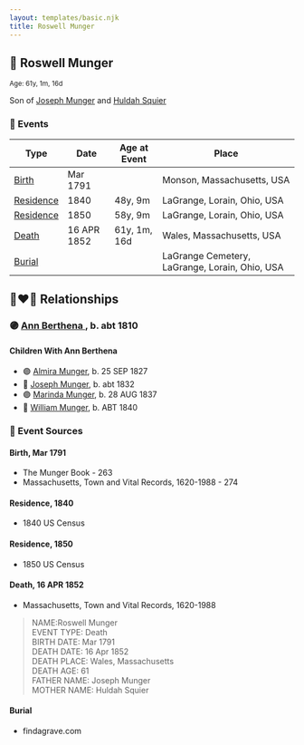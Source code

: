 ```yaml
---
layout: templates/basic.njk
title: Roswell Munger
---
```

## 🔵 Roswell Munger
<small>Age: 61y, 1m, 16d</small>

Son of [Joseph Munger](/people/4/48832802) and [Huldah Squier](/people/4/40449307)

### 📆 Events

Type | Date | Age at Event | Place
------ | ------ | ------ | ------
[Birth](#event-event-2) | Mar 1791 |  | Monson, Massachusetts, USA
[Residence](#event-event-0) | 1840 | 48y, 9m | LaGrange, Lorain, Ohio, USA
[Residence](#event-event-1) | 1850 | 58y, 9m | LaGrange, Lorain, Ohio, USA
[Death](#event-event-5) | 16 APR 1852 | 61y, 1m, 16d | Wales, Massachusetts, USA
[Burial](#event-event-6) |  |  | LaGrange Cemetery, LaGrange, Lorain, Ohio, USA

## 👩‍❤️‍👨 Relationships

### 🟣 [Ann Berthena ](/people/9/91501676), b. abt 1810

#### Children With Ann Berthena
* 🟣 [Almira Munger](/people/3/36419408), b. 25 SEP 1827
* 🔵 [Joseph Munger](/people/8/88850948), b. abt 1832
* 🟣 [Marinda Munger](/people/4/42602883), b. 28 AUG 1837
* 🔵 [William Munger](/people/8/84347792), b. ABT 1840
### 📰 Event Sources

#### <a id="event-event-2"></a> Birth, Mar 1791
* The Munger Book  - 263
* Massachusetts, Town and Vital Records, 1620-1988  - 274

#### <a id="event-event-0"></a> Residence, 1840
* 1840 US Census

#### <a id="event-event-1"></a> Residence, 1850
* 1850 US Census

#### <a id="event-event-5"></a> Death, 16 APR 1852
* Massachusetts, Town and Vital Records, 1620-1988
>   
  > NAME:Roswell Munger  
  > EVENT TYPE: Death  
  > BIRTH DATE: Mar 1791  
  > DEATH DATE: 16 Apr 1852  
  > DEATH PLACE: Wales, Massachusetts  
  > DEATH AGE: 61  
  > FATHER NAME: Joseph Munger  
  > MOTHER NAME: Huldah Squier

#### <a id="event-event-6"></a> Burial
* findagrave.com